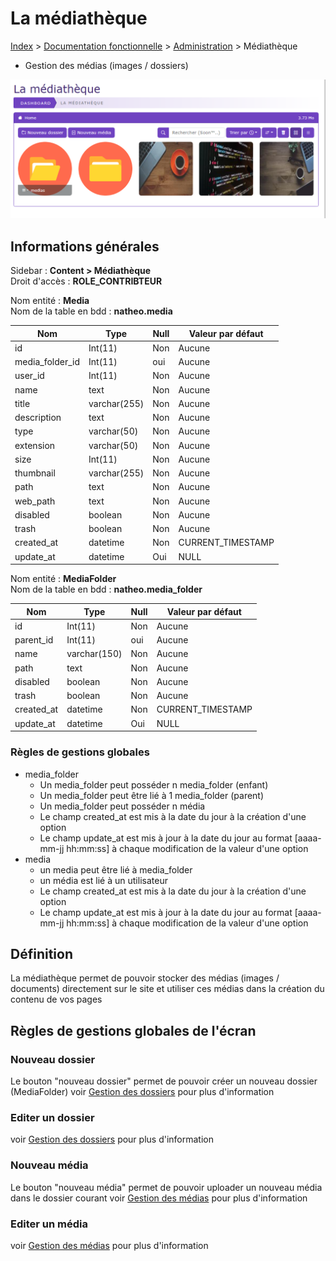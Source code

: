 # La médiathèque

[Index](../../../../../index.md) > [Documentation fonctionnelle](../../../index.md) > [Administration](../../index.md) > Médiathèque

* Gestion des médias (images / dossiers)

![mediatheque](../../files/mediatheque/listing.png)

## Informations générales
Sidebar : **Content > Médiathèque**  
Droit d'accès : **ROLE_CONTRIBTEUR**

Nom entité : **Media**  
Nom de la table en bdd : **natheo.media**

| Nom             | Type          | Null | Valeur par défaut  |
|-----------------|---------------|------|--------------------|
| id              | 	Int(11)      | 	Non | 	Aucune            |
| media_folder_id | 	Int(11)      | 	oui | 	Aucune            |
| user_id         | 	Int(11)      | 	Non | 	Aucune            |
| name            | 	text         | 	Non | 	Aucune            |
| title           | 	varchar(255) | 	Non | 	Aucune            |
| description     | 	text         | 	Non | 	Aucune            |
| type            | 	varchar(50)  | 	Non | 	Aucune            |
| extension       | 	varchar(50)  | 	Non | 	Aucune            |
| size            | 	Int(11)      | 	Non | 	Aucune            |
| thumbnail       | 	varchar(255) | 	Non | 	Aucune            |
| path            | 	text         | 	Non | 	Aucune            |
| web_path        | 	text         | 	Non | 	Aucune            |
| disabled        | 	boolean      | 	Non | 	Aucune            |
| trash           | 	boolean      | 	Non | 	Aucune            |
| created_at      | 	datetime     | 	Non | 	CURRENT_TIMESTAMP |
| update_at       | 	datetime     | 	Oui | 	NULL              |

Nom entité : **MediaFolder**  
Nom de la table en bdd : **natheo.media_folder**

| Nom         | Type          | Null | Valeur par défaut  |
|-------------|---------------|------|--------------------|
| id          | 	Int(11)      | 	Non | 	Aucune            |
| parent_id   | 	Int(11)      | 	oui | 	Aucune            |
| name        | 	varchar(150) | 	Non | 	Aucune            |
| path        | 	text         | 	Non | 	Aucune            |
| disabled    | 	boolean      | 	Non | 	Aucune            |
| trash       | 	boolean      | 	Non | 	Aucune            |
| created_at  | 	datetime     | 	Non | 	CURRENT_TIMESTAMP |
| update_at   | 	datetime     | 	Oui | 	NULL              |

### Règles de gestions globales
- media_folder
    - Un media_folder peut posséder n media_folder (enfant)
    - Un media_folder peut être lié à 1 media_folder (parent)
    - Un media_folder peut posséder n média
    - Le champ created_at est mis à la date du jour à la création d'une option
    - Le champ update_at est mis à jour à la date du jour au format [aaaa-mm-jj hh:mm:ss] à chaque modification de la valeur d'une option
- media
    - un media peut être lié à media_folder
    - un média est lié à un utilisateur
    - Le champ created_at est mis à la date du jour à la création d'une option
    - Le champ update_at est mis à jour à la date du jour au format [aaaa-mm-jj hh:mm:ss] à chaque modification de la valeur d'une option

## Définition
La médiathèque permet de pouvoir stocker des médias (images / documents) directement sur le site et
utiliser ces médias dans la création du contenu de vos pages

## Règles de gestions globales de l'écran

### Nouveau dossier
Le bouton "nouveau dossier" permet de pouvoir créer un nouveau dossier (MediaFolder)
voir [Gestion des dossiers](gestion_folder.md#nouveau-dossier) pour plus d'information

### Editer un dossier
voir [Gestion des dossiers](gestion_folder.md#edition-dun-dossier) pour plus d'information

### Nouveau média
Le bouton "nouveau média" permet de pouvoir uploader un nouveau média dans le dossier courant
voir [Gestion des médias](gestion_media.md#nouveau-média) pour plus d'information

### Editer un média
voir [Gestion des médias](gestion_media.md#edition-dun-média) pour plus d'information
